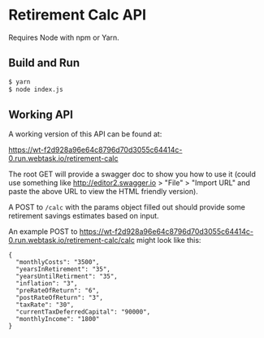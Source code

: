 # Retirement Calc API

Requires Node with npm or Yarn.

## Build and Run
```sh
$ yarn
$ node index.js
```

## Working API
A working version of this API can be found at:

https://wt-f2d928a96e64c8796d70d3055c64414c-0.run.webtask.io/retirement-calc

The root GET will provide a swagger doc to show you how to use it (could use something like http://editor2.swagger.io > "File" > "Import URL" and paste the above URL to view the HTML friendly version).

A POST to `/calc` with the params object filled out should provide some retirement savings estimates based on input.

An example POST to https://wt-f2d928a96e64c8796d70d3055c64414c-0.run.webtask.io/retirement-calc/calc might look like this:
```
{
  "monthlyCosts": "3500",
  "yearsInRetirement": "35",
  "yearsUntilRetirment": "35",
  "inflation": "3",
  "preRateOfReturn": "6",
  "postRateOfReturn": "3",
  "taxRate": "30",
  "currentTaxDeferredCapital": "90000",
  "monthlyIncome": "1800"
}
```